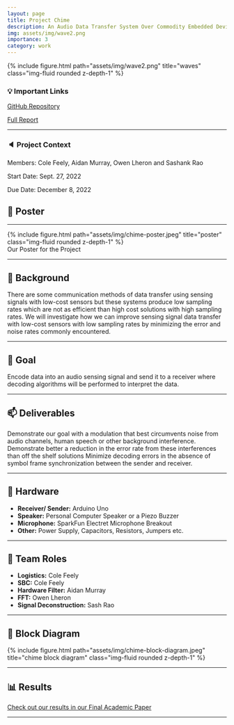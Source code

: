 ```yaml
---
layout: page
title: Project Chime 
description: An Audio Data Transfer System Over Commodity Embedded Devices
img: assets/img/wave2.png
importance: 3
category: work
---
```

<div class="container">
    <div class="row">
        <div class="col-sm mt-3 mt-md-0">
            {% include figure.html path="assets/img/wave2.png" title="waves" class="img-fluid rounded z-depth-1" %}
        </div>
    </div>
</div>

### :bulb: Important Links

<a href="https://github.com/ColeFeely6/Project-Chime">GitHub Repository</a>

<a href="https://github.com/ColeFeely6/Project-Chime/blob/main/ECE%20597-SD-Final-Report.pdf">Full Report</a>

---

### :speaker: Project Context

Members: Cole Feely, Aidan Murray, Owen Lheron and Sashank Rao

Start Date: Sept. 27, 2022

Due Date: December 8, 2022

## :postbox: Poster

---

<div class="container">
    <div class="row">
        <div class="col-sm mt-3 mt-md-0">
            {% include figure.html path="assets/img/chime-poster.jpeg" title="poster" class="img-fluid rounded z-depth-1" %}
        </div>
    </div>
    <div class="caption">
        Our Poster for the Project
    </div>
</div>

---

## :mag_right: Background 

There are some communication methods of data transfer using sensing signals with low-cost sensors but these systems produce low sampling rates which are not as efficient than high cost solutions with high sampling rates. We will investigate how we can improve sensing signal data transfer with low-cost sensors with low sampling rates by minimizing the error and noise rates commonly encountered.

---

## :dart: Goal

Encode data into an audio sensing signal and send it to a receiver where decoding algorithms will be performed to interpret the data.

---

## :mailbox: Deliverables

Demonstrate our goal with a modulation that best circumvents noise from audio channels, human speech or other background interference. Demonstrate better a reduction in the error rate from these interferences than off the shelf solutions Minimize decoding errors in the absence of symbol frame synchronization between the sender and receiver.

---

## :satellite: Hardware

- **Receiver/ Sender:** Arduino Uno 
- **Speaker:** Personal Computer Speaker or a Piezo Buzzer 
- **Microphone:** SparkFun Electret Microphone Breakout 
- **Other:** Power Supply, Capacitors, Resistors, Jumpers etc.

---

## :vertical_traffic_light: Team Roles

- **Logistics:** Cole Feely
- **SBC:** Cole Feely
- **Hardware Filter:** Aidan Murray
- **FFT:** Owen Lheron
- **Signal Deconstruction:** Sash Rao

---

## :memo: Block Diagram 

<div class="container">
    <div class="row">
        <div class="col-sm mt-3 mt-md-0">
            {% include figure.html path="assets/img/chime-block-diagram.jpeg" title="chime block diagram" class="img-fluid rounded z-depth-1" %}
        </div>
    </div>
</div>

---

## :bar_chart: Results

<a href="https://github.com/ColeFeely6/Project-Chime/blob/main/ECE%20597-SD-Final-Report.pdf">Check out our results in our Final Academic Paper</a>

---
